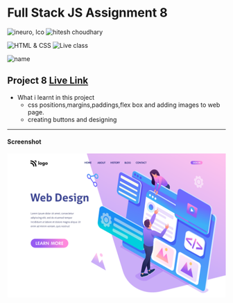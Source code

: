 # Full Stack JS Assignment 8

![ineuro, lco](https://img.shields.io/badge/iNeuron-LCO-green)
![hitesh choudhary](https://img.shields.io/badge/Hitesh--Choudhary-Full--stack--JS--bootcamp-red)

![HTML & CSS](https://img.shields.io/badge/HTML-CSS-orange)
![Live class](https://img.shields.io/badge/LIVE--CLASS-PROJECT--8-lightgrey)

![name](https://img.shields.io/badge/name%20-praveen-green)

## Project 8 [Live Link](https://full-stack-js-project-08-praveen.netlify.app/)

-   What i learnt in this project
    - css positions,margins,paddings,flex box and adding images to web page. 
    - creating buttons and designing
    


---
#### Screenshot

![Desktop](./thumbnail.png)

